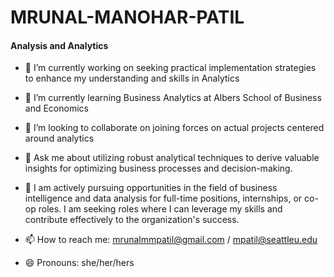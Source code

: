 # MRUNAL-MANOHAR-PATIL
#### Analysis and Analytics

- 🔭 I’m currently working on seeking practical implementation strategies to enhance my understanding and skills in Analytics 
- 🌱 I’m currently learning Business Analytics at Albers School of Business and Economics 
- 👯 I’m looking to collaborate on joining forces on actual projects centered around analytics 
- 💬 Ask me about utilizing robust analytical techniques to derive valuable insights for optimizing business processes and decision-making.
- 🤝 I am actively pursuing opportunities in the field of business intelligence and data analysis for full-time positions, internships, or co-op roles. I am seeking roles where I can leverage my skills and contribute effectively to the organization's success.

- 📫 How to reach me: mrunalmmpatil@gmail.com / mpatil@seattleu.edu 
- 😄 Pronouns: she/her/hers 
